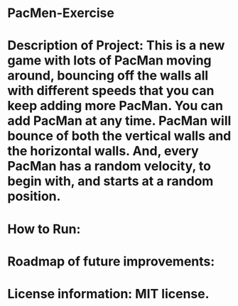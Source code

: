 # PacMen-Exercise
# Description of Project: This is a new game with lots of PacMan moving around, bouncing off the walls all with different speeds that you can keep adding more PacMan. You can add PacMan at any time. PacMan will bounce of both the vertical walls and the horizontal walls. And, every PacMan has a random velocity, to begin with, and starts at a random position. 
# How to Run: 
# Roadmap of future improvements:
# License information: MIT license. 
